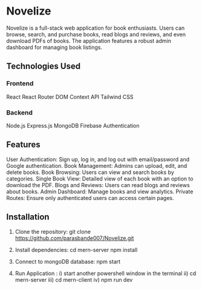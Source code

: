 # Novelize
Novelize is a full-stack web application for book enthusiasts. Users can browse, search, and purchase books, read blogs and reviews, and even download PDFs of books. The application features a robust admin dashboard for managing book listings.

## Technologies Used
### Frontend
React
React Router DOM
Context API
Tailwind CSS

### Backend
Node.js
Express.js
MongoDB
Firebase Authentication

## Features
User Authentication: Sign up, log in, and log out with email/password and Google authentication.
Book Management: Admins can upload, edit, and delete books.
Book Browsing: Users can view and search books by categories.
Single Book View: Detailed view of each book with an option to download the PDF.
Blogs and Reviews: Users can read blogs and reviews about books.
Admin Dashboard: Manage books and view analytics.
Private Routes: Ensure only authenticated users can access certain pages.

## Installation
1) Clone the repository:
   git clone https://github.com/parasbande007/Novelize.git

2) Install dependencies:
   cd mern-server
   npm install
   
3) Connect to mongoDB database:
   npm start

4) Run Application :
i) start another powershell window in the terminal
ii) cd mern-server
iii) cd mern-client
iv) npm run dev
